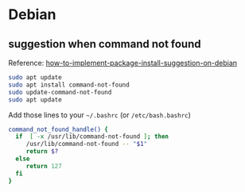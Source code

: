 # Debian

## suggestion when command not found

Reference: [how-to-implement-package-install-suggestion-on-debian](https://unix.stackexchange.com/questions/67466/how-to-implement-package-install-suggestion-on-debian)

```sh
sudo apt update
sudo apt install command-not-found
sudo update-command-not-found
sudo apt update
```

Add those lines to your `~/.bashrc` (or `/etc/bash.bashrc`)

```sh
command_not_found_handle() {
  if  [ -x /usr/lib/command-not-found ]; then
     /usr/lib/command-not-found -- "$1" 
     return $?
  else
     return 127
  fi        
}
```
